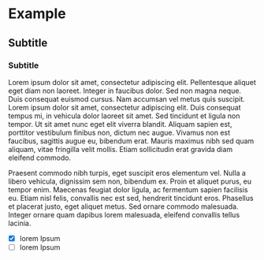 # Example

## Subtitle
### Subtitle

Lorem ipsum dolor sit amet, consectetur adipiscing elit. Pellentesque aliquet eget diam non laoreet. Integer in faucibus dolor. Sed non magna neque. Duis consequat euismod cursus. Nam accumsan vel metus quis suscipit. Lorem ipsum dolor sit amet, consectetur adipiscing elit. Duis consequat tempus mi, in vehicula dolor laoreet sit amet. Sed tincidunt et ligula non tempor. Ut sit amet nunc eget elit viverra blandit. Aliquam sapien est, porttitor vestibulum finibus non, dictum nec augue. Vivamus non est faucibus, sagittis augue eu, bibendum erat. Mauris maximus nibh sed quam aliquam, vitae fringilla velit mollis. Etiam sollicitudin erat gravida diam eleifend commodo.

Praesent commodo nibh turpis, eget suscipit eros elementum vel. Nulla a libero vehicula, dignissim sem non, bibendum ex. Proin et aliquet purus, eu tempor enim. Maecenas feugiat dolor ligula, ac fermentum sapien facilisis eu. Etiam nisl felis, convallis nec est sed, hendrerit tincidunt eros. Phasellus et placerat justo, eget aliquet metus. Sed ornare commodo malesuada. Integer ornare quam dapibus lorem malesuada, eleifend convallis tellus lacinia.

- [x] lorem Ipsum
- [ ] lorem Ipsum
